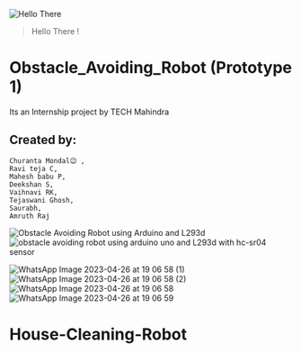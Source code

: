 
![Hello There](https://myoctocat.com/assets/images/base-octocat.svg)
> Hello There !
# Obstacle_Avoiding_Robot (Prototype 1)
Its an Internship project by TECH Mahindra 
## Created by: 
    Churanta Mondal😉 ,
    Ravi teja C,
    Mahesh babu P, 
    Deekshan S,
    Vaihnavi RK,
    Tejaswani Ghosh,
    Saurabh,
    Amruth Raj


    
![Obstacle Avoiding Robot using Arduino and L293d](https://user-images.githubusercontent.com/57707946/73702842-cf867b00-470f-11ea-8dd8-f32f9d5bfc0a.jpg)
![obstacle avoiding robot using arduino uno and L293d with hc-sr04 sensor](https://user-images.githubusercontent.com/57707946/73702855-ddd49700-470f-11ea-833a-8912602be1a4.jpg)

![WhatsApp Image 2023-04-26 at 19 06 58 (1)](https://user-images.githubusercontent.com/83538805/234594121-6362e8ec-cabe-46e9-8883-cd419882df0e.jpeg)
![WhatsApp Image 2023-04-26 at 19 06 58 (2)](https://user-images.githubusercontent.com/83538805/234594126-9dd93246-43af-4e91-8bbe-d6acd4b1611a.jpeg)
![WhatsApp Image 2023-04-26 at 19 06 58](https://user-images.githubusercontent.com/83538805/234594129-097e6001-7ae8-468b-871b-251e0d9e219f.jpeg)
![WhatsApp Image 2023-04-26 at 19 06 59](https://user-images.githubusercontent.com/83538805/234594131-c3739d4b-fba6-4df9-bf0c-9ab2dff9913f.jpeg)
# House-Cleaning-Robot
